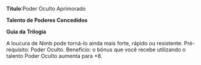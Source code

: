 **Titulo**:Poder Oculto Aprimorado

**Talento de Poderes Concedidos**

**Guia da Trilogia**

 A loucura de Nimb pode torná-lo ainda mais forte, rápido ou resistente. Pré-requisito: Poder Oculto. Benefício: o bônus que você recebe utilizando o talento Poder Oculto aumenta para +8.